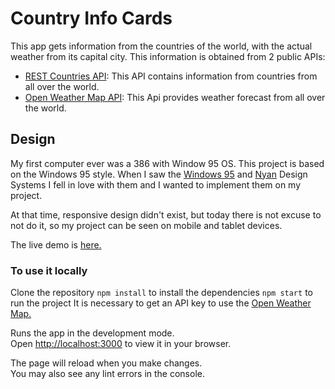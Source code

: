 # Country Info Cards

This app gets information from the countries of the world, with the actual weather from its capital city.
This information is obtained from 2 public APIs:

- [REST Countries API](https://restcountries.com/): This API contains information from countries from all over the world.
- [Open Weather Map API](https://openweathermap.org/): This Api provides weather forecast from all over the world.

## Design

My first computer ever was a 386 with Window 95 OS. This project is based on the Windows 95 style. When I saw the [Windows 95](<https://www.figma.com/file/m2quavvRgb9W2Q1uCkMYFE/Windows-95-Design-System-(Community)?node-id=70%3A17>) and [Nyan](<https://www.figma.com/file/O5u5mZvYD1fyZeyDYGypFo/Nyan-Design-System-(Community)?node-id=3074%3A20357>) Design Systems I fell in love with them and I wanted to implement them on my project.

At that time, responsive design didn't exist, but today there is not excuse to not do it, so my project can be seen on mobile and tablet devices.

The live demo is [here.](https://elisamunoz.github.io/country-info-cards/)

### To use it locally

Clone the repository
`npm install` to install the dependencies
`npm start` to run the project
It is necessary to get an API key to use the [Open Weather Map.](https://openweathermap.org/)

Runs the app in the development mode.\
Open [http://localhost:3000](http://localhost:3000) to view it in your browser.

The page will reload when you make changes.\
You may also see any lint errors in the console.
